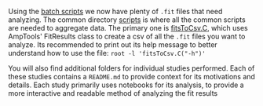 Using the [batch scripts](../submission/batch_scripts/) we now have plenty of `.fit` files that need analyzing. The common directory [scripts](./scripts) is where all the common scripts are needed to aggregate data. The primary one is [fitsToCsv.C](./scripts/fitsToCsv.C), which uses AmpTools' FitResults class to create a csv of all the `.fit` files you want to analyze. Its recommended to print out its help message to better understand how to use the file: `root -l 'fitsToCsv.C("-h")'`

You will also find additional folders for individual studies performed. Each of these studies contains a `README.md` to provide context for its motivations and details. Each study primarily uses notebooks for its analysis, to provide a more interactive and readable method of analyzing the fit results